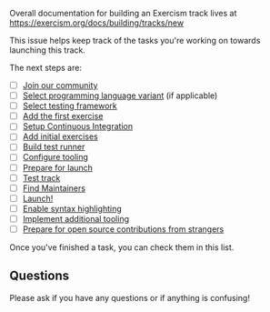 Overall documentation for building an Exercism track lives at https://exercism.org/docs/building/tracks/new

This issue helps keep track of the tasks you're working on towards launching this track.

The next steps are:

- [ ] [Join our community](https://exercism.org/docs/building/tracks/new/join-our-community)
- [ ] [Select programming language variant](https://exercism.org/docs/building/tracks/new/select-programming-language-variant) (if applicable)
- [ ] [Select testing framework](https://exercism.org/docs/building/tracks/new/select-testing-framework)
- [ ] [Add the first exercise](https://exercism.org/docs/building/tracks/new/add-first-exercise)
- [ ] [Setup Continuous Integration](https://exercism.org/docs/building/tracks/new/setup-continuous-integration)
- [ ] [Add initial exercises](https://exercism.org/docs/building/tracks/new/add-initial-exercises)
- [ ] [Build test runner](https://exercism.org/docs/building/tracks/new/build-test-runner)
- [ ] [Configure tooling](https://exercism.org/docs/building/tracks/new/configure-tooling)
- [ ] [Prepare for launch](https://exercism.org/docs/building/tracks/new/prepare-for-launch)
- [ ] [Test track](https://exercism.org/docs/building/tracks/new/test-track)
- [ ] [Find Maintainers](https://exercism.org/docs/building/tracks/new/find-maintainers)
- [ ] [Launch!](https://exercism.org/docs/building/tracks/new/launch)
- [ ] [Enable syntax highlighting](https://exercism.org/docs/building/tracks/new/enable-syntax-highlighting)
- [ ] [Implement additional tooling](https://exercism.org/docs/building/tracks/new/implement-tooling)
- [ ] [Prepare for open source contributions from strangers](https://exercism.org/docs/building/tracks/new/prepare-for-contributions)

Once you've finished a task, you can check them in this list.

## Questions

Please ask if you have any questions or if anything is confusing!
